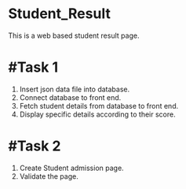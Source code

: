 # Student_Result
This is a web based student result page.


# #Task 1
1. Insert json data file into database.
2. Connect database to front end.
3. Fetch student details from database to front end.
4. Display specific details according to their score.


# #Task 2
1. Create Student admission page.
2. Validate the page.


